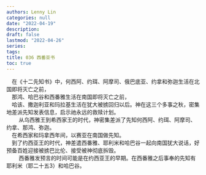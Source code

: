 ```yaml
---
authors: Lenny Lin
categories: null
date: "2022-04-19"
description: 
draft: false
lastmod: "2022-04-26"
series:
tags: 
title: 036 西番亚书
toc: true
---
```


　在《十二先知书》中，何西阿、约珥、阿摩司、俄巴底亚、约拿和弥迦生活在北国即将灭亡之前，  
　那鸿、哈巴谷和西番雅生活在南国即将灭亡之前，  
　哈该、撒迦利亚和玛拉基生活在犹大被掳回归以后。神在这三个多事之秋，密集地差派先知发表信息，启示祂永远的救赎计划。  
　
　从乌西雅王到希西家王的时代，神密集差派了先知何西阿、约珥、阿摩司、约拿、那鸿、弥迦。  
　在希西家和玛拿西年间，以赛亚在南国做先知。  
　到了约西亚王的时代，神差遣西番雅、耶利米和哈巴谷一起向南国犹大说话，好预备百姓迎接被掳巴比伦、接受被神彻底拆毁。  
　
　西番雅发预言的时间可能是在约西亚王的早期。在西番雅之后事奉的先知有耶利米（耶二十五3）和哈巴谷。


